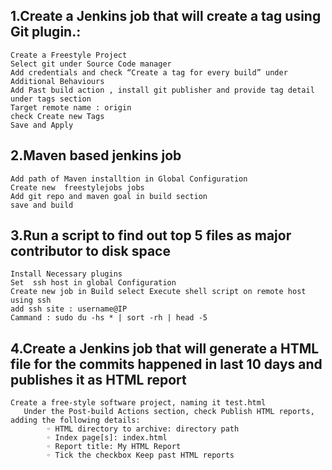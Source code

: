 ## 1.Create a Jenkins job that will create a tag using Git plugin.:
```
Create a Freestyle Project 
Select git under Source Code manager 
Add credentials and check “Create a tag for every build” under Additional Behaviours
Add Past build action , install git publisher and provide tag detail under tags section
Target remote name : origin
check Create new Tags
Save and Apply
```
## 2.Maven based jenkins job
```
Add path of Maven installtion in Global Configuration
Create new  freestylejobs jobs
Add git repo and maven goal in build section
save and build
```
## 3.Run a script to find out top 5 files as major contributor to disk space
```
Install Necessary plugins
Set  ssh host in global Configuration
Create new job in Build select Execute shell script on remote host using ssh 
add ssh site : username@IP
Cammand : sudo du -hs * | sort -rh | head -5
```
## 4.Create a Jenkins job that will generate a HTML file for the commits happened in last 10 days and publishes it as HTML report
```
Create a free-style software project, naming it test.html
   Under the Post-build Actions section, check Publish HTML reports, adding the following details:
        ◦ HTML directory to archive: directory path
        ◦ Index page[s]: index.html 
        ◦ Report title: My HTML Report 
        ◦ Tick the checkbox Keep past HTML reports
```


